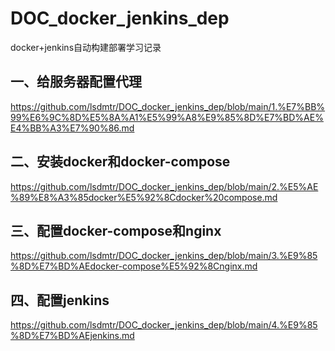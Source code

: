 # DOC_docker_jenkins_dep
docker+jenkins自动构建部署学习记录

## 一、给服务器配置代理
https://github.com/lsdmtr/DOC_docker_jenkins_dep/blob/main/1.%E7%BB%99%E6%9C%8D%E5%8A%A1%E5%99%A8%E9%85%8D%E7%BD%AE%E4%BB%A3%E7%90%86.md

## 二、安装docker和docker-compose
https://github.com/lsdmtr/DOC_docker_jenkins_dep/blob/main/2.%E5%AE%89%E8%A3%85docker%E5%92%8Cdocker%20compose.md

## 三、配置docker-compose和nginx
https://github.com/lsdmtr/DOC_docker_jenkins_dep/blob/main/3.%E9%85%8D%E7%BD%AEdocker-compose%E5%92%8Cnginx.md

## 四、配置jenkins
https://github.com/lsdmtr/DOC_docker_jenkins_dep/blob/main/4.%E9%85%8D%E7%BD%AEjenkins.md
